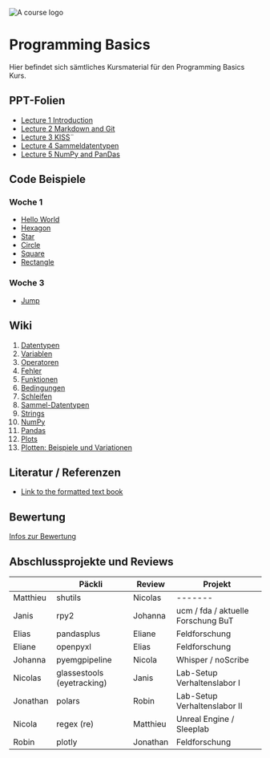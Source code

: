 ![A course logo](logo.png)

# Programming Basics

Hier befindet sich sämtliches Kursmaterial für den Programming Basics Kurs.

## PPT-Folien

* [Lecture 1 Introduction](docs/slides/001_Intro.pptx)
* [Lecture 2 Markdown and Git](docs/slides/002_Markdown_Git.pptx)
* [Lecture 3 KISS](docs/slides/003_Kiss.pptx)¨
* [Lecture 4 Sammeldatentypen](docs/slides/004_Testing_Sammeldatentypen.pptx)
* [Lecture 5 NumPy and PanDas](docs/slides/005_NumPy_pandas.pptx)

## Code Beispiele

### Woche 1

* [Hello World](code/hello_world.py)
* [Hexagon](code/hexagon.py)
* [Star](code/star.py)
* [Circle](code/circle.py)
* [Square](code/square.py)
* [Rectangle](code/rectangle.py)

### Woche 3

* [Jump](code/jump.py)

## Wiki

1. [Datentypen](wiki/001_datatypes.md)
2. [Variablen](wiki/002_variables.md)
3. [Operatoren](wiki/003_operators.md)
4. [Fehler](wiki/004_errors.md)
5. [Funktionen](wiki/101_functions.md)
6. [Bedingungen](wiki/102_conditions.md)
7. [Schleifen](wiki/103_loops.md)
8. [Sammel-Datentypen](wiki/104_collection-datatypes.md)
9. [Strings](wiki/105_strings.md)
10. [NumPy](wiki/201_numpy.md)
11. [Pandas](wiki/301_pandas.md)
12. [Plots](wiki/401_plots.md)
13. [Plotten: Beispiele und Variationen](wiki/402_plot_examples.md)

## Literatur / Referenzen

* [Link to the formatted text book](docs/lecture-book-sections/index.html)

## Bewertung

[Infos zur Bewertung](docs/bewertung.md)

## Abschlussprojekte und Reviews
|          | Päckli                     | Review   | Projekt                            |
| -------- | -------------------------- | -------- | ---------------------------------- |
| Matthieu | shutils                    | Nicolas  | \-------                           |
| Janis    | rpy2                       | Johanna  | ucm / fda / aktuelle Forschung BuT |
| Elias    | pandasplus                 | Eliane   | Feldforschung                      |
| Eliane   | openpyxl                   | Elias    | Feldforschung                      |
| Johanna  | pyemgpipeline              | Nicola   | Whisper / noScribe                 |
| Nicolas  | glassestools (eyetracking) | Janis    | Lab-Setup Verhaltenslabor I        |
| Jonathan | polars                     | Robin    | Lab-Setup Verhaltenslabor II       |
| Nicola   | regex (re)                 | Matthieu | Unreal Engine / Sleeplab           |
| Robin    | plotly                     | Jonathan | Feldforschung                      |
